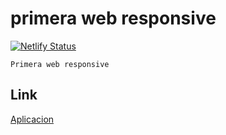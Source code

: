 # primera web responsive


[![Netlify Status](https://api.netlify.com/api/v1/badges/63a9759f-b44c-43e2-baa6-fadc1a2db2ad/deploy-status)](https://app.netlify.com/sites/gallant-thompson-326250/deploys)


``
Primera web responsive
``

## Link 
[Aplicacion](https://gallant-thompson-326250.netlify.app)
